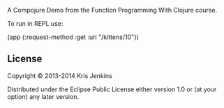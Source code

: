 A Compojure Demo from the Function Programming With Clojure course.

To run in REPL use:

(app {:request-method :get
      :uri "/kittens/10"})


## License

Copyright © 2013-2014 Kris Jenkins

Distributed under the Eclipse Public License either version 1.0 or (at
your option) any later version.
